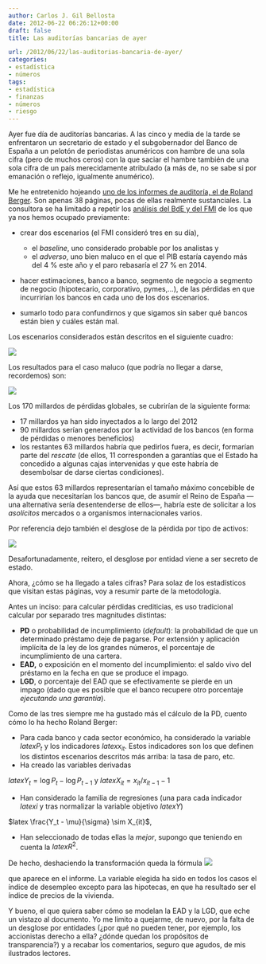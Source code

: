 ```yaml
---
author: Carlos J. Gil Bellosta
date: 2012-06-22 06:26:12+00:00
draft: false
title: Las auditorías bancarias de ayer

url: /2012/06/22/las-auditorias-bancaria-de-ayer/
categories:
- estadística
- números
tags:
- estadística
- finanzas
- números
- riesgo
---
```


Ayer fue día de auditorías bancarias. A las cinco y media de la tarde se enfrentaron un secretario de estado y el subgobernador del Banco de España a un pelotón de periodistas anuméricos con hambre de una sola cifra (pero de muchos ceros) con la que saciar el hambre también de una sola cifra de un país merecidamente atribulado (a más de, no se sabe si por emanación o reflejo, igualmente anumérico).

Me he entretenido hojeando [uno de los informes de auditoría, el de Roland Berger](http://www.bde.es/webbde/en/secciones/prensa/info_interes/informe_rolandbergere.pdf). Son apenas 38 páginas, pocas de ellas realmente sustanciales. La consultora se ha limitado a repetir los [análisis del BdE y del FMI](http://www.datanalytics.com/2012/06/12/por-que-me-quejo-del-banco-de-espana/) de los que ya nos hemos ocupado previamente:

* crear dos escenarios (el FMI consideró tres en su día),

	* el _baseline_, uno considerado probable por los analistas y
	* el _adverso_, uno bien maluco en el que el PIB estaría cayendo más del 4 % este año y el paro rebasaría el 27 % en 2014.

* hacer estimaciones, banco a banco, segmento de negocio a segmento de negocio (hipotecario, corporativo, pymes,...), de las pérdidas en que incurrirían los bancos en cada uno de los dos escenarios.
* sumarlo todo para confundirnos y que sigamos sin saber qué bancos están bien y cuáles están mal.

Los escenarios considerados están descritos en el siguiente cuadro:

[![](/wp-uploads/2012/06/escenarios_bde.png)
](/wp-uploads/2012/06/escenarios_bde.png)

Los resultados para el caso maluco (que podría no llegar a darse, recordemos) son:

[![](/wp-uploads/2012/06/resultados_bde.png)
](/wp-uploads/2012/06/resultados_bde.png)

Los 170 millardos de pérdidas globales, se cubrirían de la siguiente forma:


* 17 millardos ya han sido inyectados a lo largo del 2012
* 90 millardos serían generados por la actividad de los bancos (en forma de pérdidas o menores beneficios)
* los restantes 63 millardos habría que pedirlos fuera, es decir, formarían parte del _rescate_ (de ellos, 11 corresponden a garantías que el Estado ha concedido a algunas cajas intervenidas y que este habría de desembolsar de darse ciertas condiciones).

Así que estos 63 millardos representarían el tamaño máximo concebible de la ayuda que necesitarían los bancos que, de asumir el Reino de España —una alternativa sería desentenderse de ellos—, habría este de solicitar a los _asolícitos_ mercados o a organismos internacionales varios.

Por referencia dejo también el desglose de la pérdida por tipo de activos:

[![](/wp-uploads/2012/06/desglose_bde.png)
](/wp-uploads/2012/06/desglose_bde.png)

Desafortunadamente, reitero, el desglose por entidad viene a ser secreto de estado.

Ahora, ¿cómo se ha llegado a tales cifras? Para solaz de los estadísticos que visitan estas páginas, voy a resumir parte de la metodología.

Antes un inciso: para calcular pérdidas crediticias, es uso tradicional calcular por separado tres magnitudes distintas:



* **PD** o probabilidad de incumplimiento (_default_): la probabilidad de que un determinado préstamo deje de pagarse. Por extensión y aplicación implícita de la ley de los grandes números, el porcentaje de incumplimiento de una cartera.
* **EAD,** o exposición en el momento del incumplimiento: el saldo vivo del préstamo en la fecha en que se produce el impago.
* **LGD**, o porcentaje del EAD que se efectivamente se pierde en un impago (dado que es posible que el banco recupere otro porcentaje _ejecutando una garantía_).

Como de las tres siempre me ha gustado más el cálculo de la PD, cuento cómo lo ha hecho Roland Berger:

* Para cada banco y cada sector económico, ha considerado la variable $latex P_t$ y los indicadores $latex x_{it}$. Estos indicadores son los que definen los distintos escenarios descritos más arriba: la tasa de paro, etc.
* Ha creado las variables derivadas



$latex Y_t = \log P_t - \log P_{t-1}$ y
$latex X_{it} = x_{it} / x_{it-1} - 1$






* Han considerado la familia de regresiones (una para cada indicador $latex i$ y tras normalizar la variable objetivo $latex Y$)



$latex \frac{Y_t - \mu}{\sigma} \sim X_{it}$,






* Han seleccionado de todas ellas la _mejor_, supongo que teniendo en cuenta la $latex R^2$.

De hecho, deshaciendo la transformación queda la fórmula
[![](/wp-uploads/2012/06/formula_bde.png)
](/wp-uploads/2012/06/formula_bde.png)

que aparece en el informe. La variable elegida ha sido en todos los casos el índice de desempleo excepto para las hipotecas, en que ha resultado ser el índice de precios de la vivienda.

Y bueno, el que quiera saber cómo se modelan la EAD y la LGD, que eche un vistazo al documento. Yo me limito a quejarme, de nuevo, por la falta de un desglose por entidades (¿por qué no pueden tener, por ejemplo, los accionistas derecho a ella? ¿dónde quedan los propósitos de transparencia?) y a recabar los comentarios, seguro que agudos, de mis ilustrados lectores.
